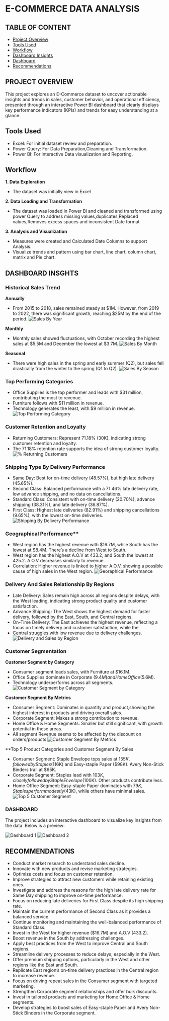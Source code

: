 # E-COMMERCE DATA ANALYSIS

## TABLE OF CONTENT
- [Project Overview](#Project-Overview)
- [Tools Used](#Tools-Used)
- [Workflow](#Workflow)
- [Dashboard Insights](#Dashboard-Insights)
- [Dashboard](#Dashboard)
- [Recommendations](#Recommendation)

## PROJECT OVERVIEW
This project explores an E-Commerce dataset to uncover actionable insights and trends in sales, customer behavior, and operational efficiency, presented through an interactive Power BI dashboard that clearly displays key performance indicators (KPIs) and trends for easy understanding at a glance.

 ## Tools Used
 
 - Excel: For initial dataset review and preparation.
 - Power Query: For Data Preparation,Cleaning and Transformation.
 - Power BI: For interactive Data visualization and Reporting.

## Workflow
**1. Data Exploration**
- The dataset was initially view in Excel

**2. Data Loading and Transformation**
- The dataset was loaded in Power Bi and cleaned and transformed using power Query to address missing values,duplicates,Replaced values,Removes excess spaces and inconsistent Date format

**3. Analysis and Visualization**
- Measures were created and Calculated Date Columns to support Analysis.
- Visualize trends and pattern using bar chart, line chart, column chart, matrix and Pie chart.

## DASHBOARD INSGHTS
### Historical Sales Trend
  **Annually**
- From 2015 to 2018, sales remained steady at $1M. However, from 2019 to 2022, there was significant growth, reaching $25M by the end of the period.
![Sales By Year](https://github.com/Eseroghene/E-COMMERCE-DATA-ANALYSIS/blob/main/Sales%20By%20Year.png)

 **Monthly**
- Monthly sales showed fluctuations, with October recording the highest sales at $5.5M and December the lowest at $3.7M.
![Sales By Month](https://github.com/Eseroghene/E-COMMERCE-DATA-ANALYSIS/blob/main/Sales%20By%20Month.png)

**Seasonal**
- There were high sales in the spring and early summer (Q2), but sales fell drastically from the winter to the spring (Q1 to Q2).
![Sales By Season](https://github.com/Eseroghene/E-COMMERCE-DATA-ANALYSIS/blob/main/Sales%20By%20Season.png)
 
### Top Performing Categories
	
- Office Supplies is the top performer and leads with $31 million, contributing the most to revenue.
- Furniture follows with $11 million in revenue.
- Technology generates the least, with $9 million in revenue.
 ![Top Performing Category](https://github.com/Eseroghene/E-COMMERCE-DATA-ANALYSIS/blob/main/Top%20Performing%20Category.png)

### Customer Retention and Loyalty

- Returning Customers: Represent 71.18% (30K), indicating strong customer retention and loyalty.
- The 71.18% retention rate supports the idea of strong customer loyalty.
![% Returning Customers](https://github.com/Eseroghene/E-COMMERCE-DATA-ANALYSIS/blob/main/%25%20Returning%20Customers.png)
 
 ### Shipping Type By Delivery Performance
 
- Same Day: Best for on-time delivery (48.57%), but high late delivery (45.65%).
- Second Class: Balanced performance with a 71.46% late delivery rate, low advance shipping, and no data on cancellations.
- Standard Class: Consistent with on-time delivery (20.70%), advance shipping (38.31%), and late delivery (36.87%).
- First Class: Highest late deliveries (82.91%) and shipping cancellations (9.65%), with the lowest on-time deliveries.
![Shipping By Delivery Performance](https://github.com/Eseroghene/E-COMMERCE-DATA-ANALYSIS/blob/main/Shipping%20By%20Delivery%20Performance.png)

### Geographical Performance**

- West region has the highest revenue with $16.7M, while South has the lowest at $8.4M. There’s a decline from West to South.
- West region has the highest A.O.V at 433.2, and South the lowest at 425.2. A.O.V decreases similarly to revenue.
- Correlation: Higher revenue is linked to higher A.O.V, showing a possible cause of high sales in the West region.
![Georaphical Performance](https://github.com/Eseroghene/E-COMMERCE-DATA-ANALYSIS/blob/main/Geographical%20Performance.png)

### Delivery And Sales Relationship By Regions
 
- Late Delivery: Sales remain high across all regions despite delays, with the West leading, indicating strong product quality and 
customer satisfaction.
- Advance Shipping: The West shows the highest demand for faster delivery, followed by the East, South, and Central regions.
- On-Time Delivery: The East achieves the highest revenue, reflecting a focus on timely delivery and customer satisfaction, while the 
- Central struggles with low revenue due to delivery challenges.
![Delivery and Sales by Region](https://github.com/Eseroghene/E-COMMERCE-DATA-ANALYSIS/blob/main/Delivery%20and%20Sales%20by%20Region.png)		

### Customer Segmentation

**Customer Segment by Category**

- Consumer segment leads sales, with Furniture at $16.1M.
- Office Supplies dominate in Corporate ($9.4M) and Home Office ($5.6M).
- Technology underperforms across all segments.
![Customer Segment by Category](https://github.com/Eseroghene/E-COMMERCE-DATA-ANALYSIS/blob/main/Customer%20Segment%20by%20Category.png)

**Customer Segment By Metrics**

- Consumer Segment: Dominates in quantity and product,showing the highest interest in products and  driving overall sales.
- Corporate Segment: Makes a strong contribution to revenue.
- Home Office & Home Segments: Smaller but still significant, with growth potential in these areas.
- All segment Revenue seems to be affected by the discount on orders/products
![Customer Segment By Metrics](https://github.com/Eseroghene/E-COMMERCE-DATA-ANALYSIS/blob/main/Customer%20Segment%20By%20Metrics.png)

**Top 5 Product Categories and Customer Segment By Sales
- Consumer Segment: Staple Envelope tops sales at $155K, followed by Staples ($116K) and Easy-staple Paper ($98K). Avery Non-Stick Binders trail at $65K.
- Corporate Segment: Staples lead with $103K, closely followed by Staple Envelope ($100K). Other products contribute less.
- Home Office Segment: Easy-staple Paper dominates with $79K, Staples perform modestly ($43K), while others have minimal sales.
  ![Top 5 Customer Segment](https://github.com/Eseroghene/E-COMMERCE-DATA-ANALYSIS/blob/main/Top%205%20Customer%20Segment.png)

### DASHBOARD
The project includes an interactive dashboard to visualize key insights from the data. Below is a preview:

![Dashboard 1](https://github.com/Eseroghene/E-COMMERCE-DATA-ANALYSIS/blob/main/Dashboard%201.png)
![Dashboard 2](https://github.com/Eseroghene/E-COMMERCE-DATA-ANALYSIS/blob/main/Dashboard%202.png)

## RECOMMENDATIONS

- Conduct market research to understand sales decline.
- Innovate with new products and revise marketing strategies.
- Optimize costs and focus on customer retention.
- Improve strategies to attract new customers while retaining existing ones.
- Investigate and address the reasons for the high late delivery rate for Same Day shipping to improve on-time 
  performance.
- Focus on reducing late deliveries for First Class despite its high shipping rate.
- Maintain the current performance of Second Class as it provides a balanced service.
- Continue monitoring and maintaining the well-balanced performance of Standard Class.
- Invest in the West for higher revenue ($16.7M) and A.O.V (433.2).
- Boost revenue in the South by addressing challenges.
- Apply best practices from the West to improve Central and South regions.
- Streamline delivery processes to reduce delays, especially in the West.
- Offer premium shipping options, particularly in the West and other regions like the East and South.
- Replicate East region’s on-time delivery practices in the Central region to increase revenue.
- Focus on driving repeat sales in the Consumer segment with targeted marketing.
- Strengthen Corporate segment relationships and offer bulk discounts.
- Invest in tailored products and marketing for Home Office & Home segments.
- Develop strategies to boost sales of Easy-staple Paper and Avery Non-Stick Binders in the Corporate segment.

